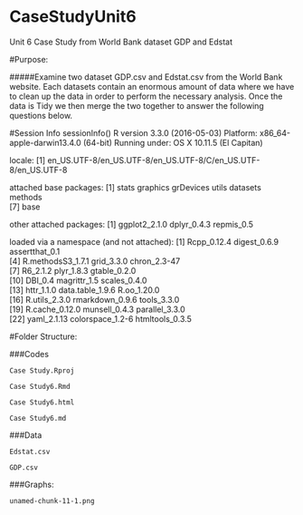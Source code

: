 # CaseStudyUnit6
Unit 6 Case Study from World Bank dataset GDP and Edstat

#Purpose:

#####Examine two dataset GDP.csv and Edstat.csv from the World Bank website. Each datasets contain an enormous amount of data where we have to clean up the data in order to perform the necessary analysis. Once the data is Tidy we then merge the two together to answer the following questions below.

#Session Info
sessionInfo()
R version 3.3.0 (2016-05-03)
Platform: x86_64-apple-darwin13.4.0 (64-bit)
Running under: OS X 10.11.5 (El Capitan)

locale:
[1] en_US.UTF-8/en_US.UTF-8/en_US.UTF-8/C/en_US.UTF-8/en_US.UTF-8

attached base packages:
[1] stats     graphics  grDevices utils     datasets  methods  
[7] base     

other attached packages:
[1] ggplot2_2.1.0 dplyr_0.4.3   repmis_0.5   

loaded via a namespace (and not attached):
 [1] Rcpp_0.12.4       digest_0.6.9      assertthat_0.1   
 [4] R.methodsS3_1.7.1 grid_3.3.0        chron_2.3-47     
 [7] R6_2.1.2          plyr_1.8.3        gtable_0.2.0     
[10] DBI_0.4           magrittr_1.5      scales_0.4.0     
[13] httr_1.1.0        data.table_1.9.6  R.oo_1.20.0      
[16] R.utils_2.3.0     rmarkdown_0.9.6   tools_3.3.0      
[19] R.cache_0.12.0    munsell_0.4.3     parallel_3.3.0   
[22] yaml_2.1.13       colorspace_1.2-6  htmltools_0.3.5  

#Folder Structure:

###Codes
  
    Case Study.Rproj
  
    Case Study6.Rmd
  
    Case Study6.html
  
    Case Study6.md

###Data
  
    Edstat.csv
  
    GDP.csv

###Graphs:
  
    unamed-chunk-11-1.png
